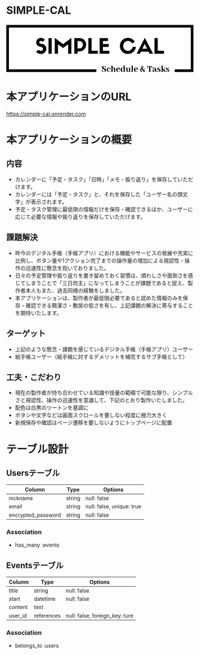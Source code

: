 # SIMPLE-CAL
![alt text](logo.png)


# 本アプリケーションのURL
https://simple-cal.onrender.com


# 本アプリケーションの概要

## 内容
- カレンダーに「予定・タスク」「日時」「メモ・振り返り」を保存していただけます。
- カレンダーには「予定・タスク」と、それを保存した「ユーザー名の頭文字」が表示されます。
- 予定・タスク管理に最低限の情報だけを保存・確認できるほか、ユーザーに応じて必要な情報や振り返りを保存していただけます。

## 課題解決
- 昨今のデジタル手帳（手帳アプリ）における機能やサービスの発展や充実に比例し、ボタン量や1アクション完了までの操作量の増加による視認性・操作の迅速性に懸念を抱いておりました。
- 日々の予定管理や振り返りを書き留めておく習慣は、煩わしさや面倒さを感じてしまうことで「三日坊主」になってしまうことが課題であると捉え、製作者本人もまた、過去同様の経験をしました。
- 本アプリケーションは、製作者が最低限必要であると認めた情報のみを保存・確認できる簡潔さ・敷居の低さを有し、上記課題の解決に寄与することを期待いたします。

## ターゲット
- 上記のような懸念・課題を感じているデジタル手帳（手帳アプリ）ユーザー
- 紙手帳ユーザー（紙手帳に対するデメリットを補完するサブ手帳として）

## 工夫・こだわり
- 現在の製作者が持ち合わせている知識や技量の範疇で可能な限り、シンプルさと視認性、操作の迅速性を意識して、下記のとおり製作いたしました。
- 配色は白黒のツートンを基調に
- ボタンや文字などは画面スクロールを要しない程度に極力大きく
- 新規保存や確認はページ遷移を要しないようにトップページに配置



# テーブル設計

## Usersテーブル
| Column             | Type       | Options                        |
|--------------------|------------|--------------------------------|
| nickname           | string     | null: false                    |
| email              | string     | null: false, unique: true      |
| encrypted_password | string     | null: false                    |

### Association
- has_many :events

## Eventsテーブル
| Column             | Type       | Options                        |
|--------------------|------------|--------------------------------|
| title              | string     | null: false                    |
| start              | datetime   | null: false                    |
| content            | text       |                                |
| user_id            | references | null: false, foreign_key: ture |

### Association
- belongs_to :users